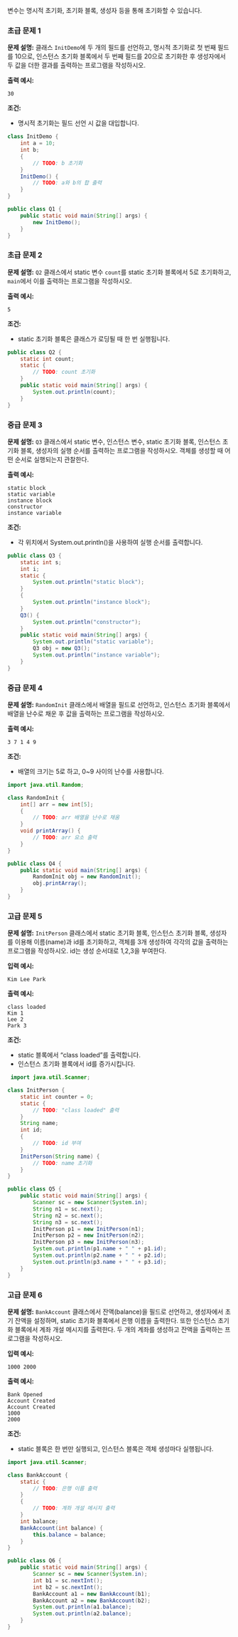 변수는 명시적 초기화, 초기화 블록, 생성자 등을 통해 초기화할 수 있습니다.

### 초급 문제 1

**문제 설명:** 클래스 `InitDemo`에 두 개의 필드를 선언하고, 명시적 초기화로 첫 번째 필드를 10으로, 인스턴스 초기화 블록에서 두 번째 필드를 20으로 초기화한 후 생성자에서 두 값을 더한 결과를 출력하는 프로그램을 작성하시오.

**출력 예시:**

```
30
```

**조건:**

- 명시적 초기화는 필드 선언 시 값을 대입합니다.

```java
class InitDemo {
    int a = 10;
    int b;
    {
        // TODO: b 초기화
    }
    InitDemo() {
        // TODO: a와 b의 합 출력
    }
}

public class Q1 {
    public static void main(String[] args) {
        new InitDemo();
    }
}
```

### 초급 문제 2

**문제 설명:** `Q2` 클래스에서 static 변수 `count`를 static 초기화 블록에서 5로 초기화하고, `main`에서 이를 출력하는 프로그램을 작성하시오.

**출력 예시:**

```
5
```

**조건:**

- static 초기화 블록은 클래스가 로딩될 때 한 번 실행됩니다.

```java
public class Q2 {
    static int count;
    static {
        // TODO: count 초기화
    }
    public static void main(String[] args) {
        System.out.println(count);
    }
}
```

### 중급 문제 3

**문제 설명:** `Q3` 클래스에서 static 변수, 인스턴스 변수, static 초기화 블록, 인스턴스 초기화 블록, 생성자의 실행 순서를 출력하는 프로그램을 작성하시오. 객체를 생성할 때 어떤 순서로 실행되는지 관찰한다.

**출력 예시:**

```
static block
static variable
instance block
constructor
instance variable
```

**조건:**

- 각 위치에서 System.out.println()을 사용하여 실행 순서를 출력합니다.

```java
public class Q3 {
    static int s;
    int i;
    static {
        System.out.println("static block");
    }
    {
        System.out.println("instance block");
    }
    Q3() {
        System.out.println("constructor");
    }
    public static void main(String[] args) {
        System.out.println("static variable");
        Q3 obj = new Q3();
        System.out.println("instance variable");
    }
}
```

### 중급 문제 4

**문제 설명:** `RandomInit` 클래스에서 배열을 필드로 선언하고, 인스턴스 초기화 블록에서 배열을 난수로 채운 후 값을 출력하는 프로그램을 작성하시오.

**출력 예시:**

```
3 7 1 4 9
```

**조건:**

- 배열의 크기는 5로 하고, 0~9 사이의 난수를 사용합니다.

```java
import java.util.Random;

class RandomInit {
    int[] arr = new int[5];
    {
        // TODO: arr 배열을 난수로 채움
    }
    void printArray() {
        // TODO: arr 요소 출력
    }
}

public class Q4 {
    public static void main(String[] args) {
        RandomInit obj = new RandomInit();
        obj.printArray();
    }
}
```

### 고급 문제 5

**문제 설명:** `InitPerson` 클래스에서 static 초기화 블록, 인스턴스 초기화 블록, 생성자를 이용해 이름(name)과 id를 초기화하고, 객체를 3개 생성하여 각각의 값을 출력하는 프로그램을 작성하시오. id는 생성 순서대로 1,2,3을 부여한다.

**입력 예시:**

```
Kim Lee Park
```

**출력 예시:**

```
class loaded
Kim 1
Lee 2
Park 3
```

**조건:**

- static 블록에서 “class loaded”를 출력합니다.
- 인스턴스 초기화 블록에서 id를 증가시킵니다.

```java
 import java.util.Scanner;

class InitPerson {
    static int counter = 0;
    static {
        // TODO: "class loaded" 출력
    }
    String name;
    int id;
    {
        // TODO: id 부여
    }
    InitPerson(String name) {
        // TODO: name 초기화
    }
}

public class Q5 {
    public static void main(String[] args) {
        Scanner sc = new Scanner(System.in);
        String n1 = sc.next();
        String n2 = sc.next();
        String n3 = sc.next();
        InitPerson p1 = new InitPerson(n1);
        InitPerson p2 = new InitPerson(n2);
        InitPerson p3 = new InitPerson(n3);
        System.out.println(p1.name + " " + p1.id);
        System.out.println(p2.name + " " + p2.id);
        System.out.println(p3.name + " " + p3.id);
    }
}
```

### 고급 문제 6

**문제 설명:** `BankAccount` 클래스에서 잔액(balance)을 필드로 선언하고, 생성자에서 초기 잔액을 설정하며, static 초기화 블록에서 은행 이름을 출력한다. 또한 인스턴스 초기화 블록에서 계좌 개설 메시지를 출력한다. 두 개의 계좌를 생성하고 잔액을 출력하는 프로그램을 작성하시오.

**입력 예시:**

```
1000 2000
```

**출력 예시:**

```
Bank Opened
Account Created
Account Created
1000
2000
```

**조건:**

- static 블록은 한 번만 실행되고, 인스턴스 블록은 객체 생성마다 실행됩니다.

```java
import java.util.Scanner;

class BankAccount {
    static {
        // TODO: 은행 이름 출력
    }
    {
        // TODO: 계좌 개설 메시지 출력
    }
    int balance;
    BankAccount(int balance) {
        this.balance = balance;
    }
}

public class Q6 {
    public static void main(String[] args) {
        Scanner sc = new Scanner(System.in);
        int b1 = sc.nextInt();
        int b2 = sc.nextInt();
        BankAccount a1 = new BankAccount(b1);
        BankAccount a2 = new BankAccount(b2);
        System.out.println(a1.balance);
        System.out.println(a2.balance);
    }
}
```